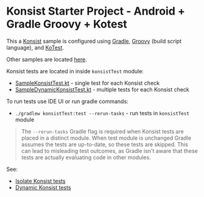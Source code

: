 # Konsist Starter Project - Android + Gradle Groovy + Kotest

This a [Konsist](https://github.com/LemonAppDev/konsist) sample is configured using 
[Gradle](https://docs.gradle.org/current/userguide/userguide.html),
[Groovy](https://groovy-lang.org/) (build script language),
and [KoTest](https://kotest.io/). 

Other samples are located [here](..).

Konsist tests are located in inside `konsistTest` module:
- [SampleKonsistTest.kt](konsistTest/src/test/kotlin/com/sample/SampleKonsistTest.kt) - single test for each Konsist check
- [SampleDynamicKonsistTest.kt](konsistTest/src/test/kotlin/com/sample/SampleDynamicKonsistTest.kt) - multiple tests for each Konsist check

To run tests use IDE UI or run gradle commands:
- `./gradlew konsistTest:test --rerun-tasks` - run tests in `konsistTest` module

> The `--rerun-tasks` Gradle flag is required when Konsist tests are placed in a distinct module. When test module is 
> unchanged Gradle assumes the tests are up-to-date, so these tests are skipped. This can lead to misleading test 
> outcomes, as Gradle isn't aware that these tests are actually evaluating code in other modules.

See:
- [Isolate Konsist tests](https://docs.konsist.lemonappdev.com/advanced/isolate-konsist-tests)
- [Dynamic Konsist tests](https://docs.konsist.lemonappdev.com/advanced/dynamic-konsist-tests)
